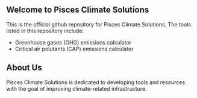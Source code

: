 ## Welcome to Pisces Climate Solutions

This is the official github repository for Pisces Climate Solutions. The tools listed in this repository include:
- Greenhouse gases (GHG) emissions calculator
- Critical air polutants (CAP) emissions calculator

## About Us
Pisces Climate Solutions is dedicated to developing tools and resources with the goal of improving climate-related infrastructure.


<!--
**PiscesClimate/PiscesClimate** is a ✨ _special_ ✨ repository because its `README.md` (this file) appears on your GitHub profile.

Here are some ideas to get you started:

- 🔭 I’m currently working on ...
- 🌱 I’m currently learning ...
- 👯 I’m looking to collaborate on ...
- 🤔 I’m looking for help with ...
- 💬 Ask me about ...
- 📫 How to reach me: ...
- 😄 Pronouns: ...
- ⚡ Fun fact: ...
-->
